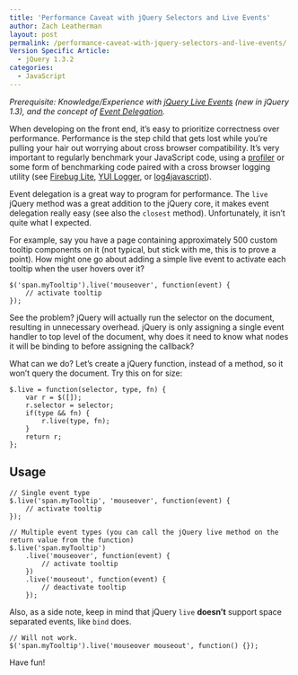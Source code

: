 ```yaml
---
title: 'Performance Caveat with jQuery Selectors and Live Events'
author: Zach Leatherman
layout: post
permalink: /performance-caveat-with-jquery-selectors-and-live-events/
Version Specific Article:
  - jQuery 1.3.2
categories:
  - JavaScript
---
```


*Prerequisite: Knowledge/Experience with [jQuery Live Events][1] (new in jQuery 1.3), and the concept of [Event Delegation][2].*

 [1]: http://docs.jquery.com/Events/live
 [2]: http://icant.co.uk/sandbox/eventdelegation/

When developing on the front end, it’s easy to prioritize correctness over performance. Performance is the step child that gets lost while you’re pulling your hair out worrying about cross browser compatibility. It’s very important to regularly benchmark your JavaScript code, using a [profiler][3] or some form of benchmarking code paired with a cross browser logging utility (see [Firebug Lite][4], [YUI Logger][5], or [log4javascript][6]).

 [3]: http://getfirebug.com/js.html
 [4]: http://getfirebug.com/lite.html
 [5]: http://developer.yahoo.com/yui/logger/
 [6]: http://log4javascript.org/

Event delegation is a great way to program for performance. The `live` jQuery method was a great addition to the jQuery core, it makes event delegation really easy (see also the `closest` method). Unfortunately, it isn’t quite what I expected.

For example, say you have a page containing approximately 500 custom tooltip components on it (not typical, but stick with me, this is to prove a point). How might one go about adding a simple live event to activate each tooltip when the user hovers over it?

    $('span.myTooltip').live('mouseover', function(event) {
        // activate tooltip
    });

See the problem? jQuery will actually run the selector on the document, resulting in unnecessary overhead. jQuery is only assigning a single event handler to top level of the document, why does it need to know what nodes it will be binding to before assigning the callback?

What can we do? Let’s create a jQuery function, instead of a method, so it won’t query the document. Try this on for size:

    $.live = function(selector, type, fn) {
        var r = $([]);
        r.selector = selector;
        if(type && fn) {
            r.live(type, fn);
        }
        return r;
    };

## Usage

    // Single event type
    $.live('span.myTooltip', 'mouseover', function(event) {
        // activate tooltip
    });
     
    // Multiple event types (you can call the jQuery live method on the return value from the function)
    $.live('span.myTooltip')
        .live('mouseover', function(event) {
            // activate tooltip
        })
        .live('mouseout', function(event) {
            // deactivate tooltip
        });

Also, as a side note, keep in mind that jQuery `live` **doesn’t** support space separated events, like `bind` does.

    // Will not work.
    $('span.myTooltip').live('mouseover mouseout', function() {});

Have fun!
